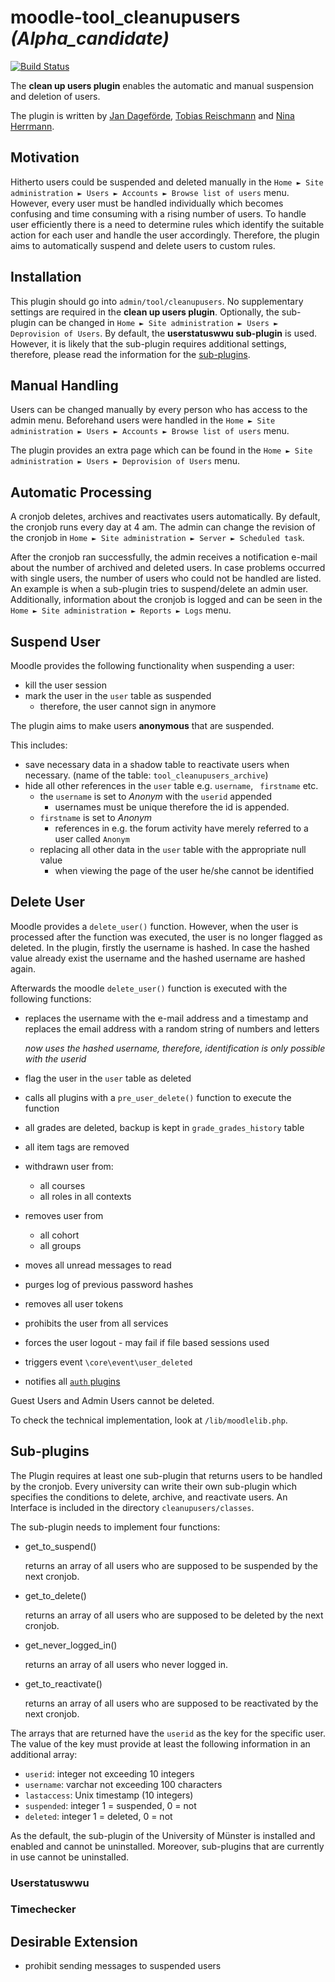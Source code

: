 # moodle-tool_cleanupusers *(Alpha_candidate)*

[![Build Status](https://travis-ci.org/learnweb/moodle-tool_cleanupusers.svg?branch=master)](https://travis-ci.org/learnweb/moodle-tool_cleanupusers)


The **clean up users plugin** enables the automatic and manual suspension and deletion of users.

The plugin is written by [Jan Dageförde](https://github.com/Dagefoerde), [Tobias Reischmann](https://github.com/tobiasreischmann) and [Nina Herrmann](https://github.com/NinaHerrmann).

## Motivation
Hitherto users could be suspended and deleted manually in the `Home ► Site administration ► Users ► Accounts ► Browse list of users` menu.
However, every user must be handled individually which becomes confusing and time consuming with a rising number of users.
To handle user efficiently there is a need to determine rules which identify the suitable action for each user and handle the user accordingly.
Therefore, the plugin aims to automatically suspend and delete users to custom rules.

## Installation

This plugin should go into `admin/tool/cleanupusers`. 
No supplementary settings are required in the **clean up users plugin**. 
Optionally, the sub-plugin can be changed in `Home ► Site administration ► Users ► Deprovision of Users`. 
By default, the **userstatuswwu sub-plugin** is used. 
However, it is likely that the sub-plugin requires additional settings, therefore, please read the information for the [sub-plugins](#sub-plugins). 

## Manual Handling

Users can be changed manually by every person who has access to the admin menu.
Beforehand users were handled in the `Home ► Site administration ► Users ► Accounts ► Browse list of users` menu.

The plugin provides an extra page which can be found in the `Home ► Site administration ► Users ► Deprovision of Users` menu.

## Automatic Processing
A cronjob deletes, archives and reactivates users automatically. 
By default, the cronjob runs every day at 4 am. 
The admin can change the revision of the cronjob in `Home ► Site administration ► Server ► Scheduled task`. 

After the cronjob ran successfully, the admin receives a notification e-mail about the number of archived and deleted 
users. In case problems occurred with single users, the number of users who could not be handled are listed. 
An example is when a sub-plugin tries to suspend/delete an admin user. 
Additionally, information about the cronjob is logged and can be seen in the `Home ► Site administration ► Reports ► Logs` menu.

## Suspend User

Moodle provides the following functionality when suspending a user:
- kill the user session
- mark the user in the `user` table as suspended
    - therefore, the user cannot sign in anymore
    
The plugin aims to make users **anonymous** that are suspended.

This includes:

- save necessary data in a shadow table to reactivate users when necessary. (name of the table: `tool_cleanupusers_archive`)
- hide all other references in the `user` table e.g. `username`, ` firstname` etc.
    - the `username` is set to *Anonym* with the `userid` appended
        - usernames must be unique therefore the id is appended.
    - `firstname` is set to *Anonym*
        - references in e.g. the forum activity have merely referred to a user called `Anonym`
    - replacing all other data in the `user` table with the appropriate null value
        - when viewing the page of the user he/she cannot be identified

## Delete User
Moodle provides a `delete_user()` function. However, when the user is processed after the function was executed, the user is no longer flagged as deleted.
In the plugin, firstly the username is hashed. In case the hashed value already exist the username and the hashed username are hashed again.

Afterwards the moodle `delete_user()` function is executed with the following functions:
- replaces the username with the e-mail address and a timestamp and replaces the email address 
with a random string of numbers and letters
    
    *now uses the hashed username, therefore, identification is only possible with the userid*
    
- flag the user in the `user` table as deleted
- calls all plugins with a `pre_user_delete()` function to execute the function
- all grades are deleted, backup is kept in `grade_grades_history` table
- all item tags are removed
- withdrawn user from:
    - all courses
    - all roles in all contexts
- removes user from
    - all cohort
    - all groups
- moves all unread messages to read
- purges log of previous password hashes
- removes all user tokens
- prohibits the user from all services
- forces the user logout - may fail if file based sessions used
- triggers event `\core\event\user_deleted`
- notifies all [`auth` plugins](https://docs.moodle.org/dev/Authentication_plugins)

Guest Users and Admin Users cannot be deleted.

To check the technical implementation, look at `/lib/moodlelib.php`.

## Sub-plugins

The Plugin requires at least one sub-plugin that returns users to be handled by the cronjob. 
Every university can write their own sub-plugin which specifies the conditions to delete, archive, and 
reactivate users. An Interface is included in the directory `cleanupusers/classes`. 

The sub-plugin needs to implement four functions:
 - get_to_suspend()
 
    returns an array of all users who are supposed to be suspended by the next cronjob.
     
 - get_to_delete()
 
    returns an array of all users who are supposed to be deleted by the next cronjob.
   
 - get_never_logged_in()
 
    returns an array of all users who never logged in.
    
 - get_to_reactivate()
 
     returns an array of all users who are supposed to be reactivated by the next cronjob.
     
The arrays that are returned have the `userid` as the key for the specific user. The value of the key must provide at 
least the following information in an additional array: 
  * `userid`: integer not exceeding 10 integers
  * `username`: varchar not exceeding 100 characters
  * `lastaccess`: Unix timestamp (10 integers)
  * `suspended`: integer 1 = suspended, 0 = not
  * `deleted`: integer 1 = deleted, 0 = not
  
As the default, the sub-plugin of the University of Münster is installed and enabled and cannot be uninstalled.
Moreover, sub-plugins that are currently in use cannot be uninstalled.

### Userstatuswwu
### Timechecker

## Desirable Extension
- prohibit sending messages to suspended users